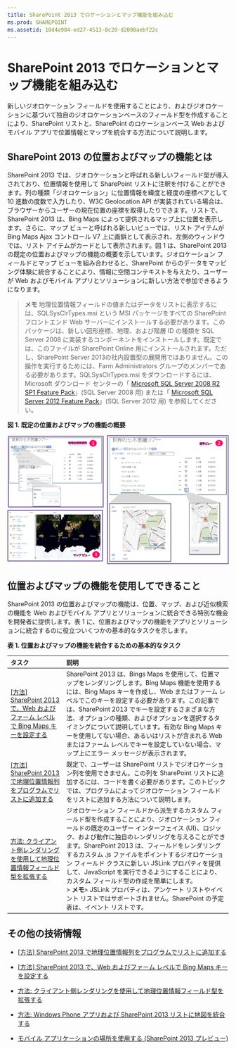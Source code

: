 ```yaml
---
title: SharePoint 2013 でロケーションとマップ機能を組み込む
ms.prod: SHAREPOINT
ms.assetid: 10d4a904-ed27-4513-8c20-d2098aebf22c
---
```




# SharePoint 2013 でロケーションとマップ機能を組み込む
新しいジオロケーション フィールドを使用することにより、およびジオロケーションに基づいて独自のジオロケーションベースのフィールド型を作成することにより、SharePoint リストと、SharePoint のロケーションベース Web およびモバイル アプリで位置情報とマップを統合する方法について説明します。
## SharePoint 2013 の位置およびマップの機能とは
<a name="SP15Integrateloc_what"> </a>

SharePoint 2013 では、ジオロケーションと呼ばれる新しいフィールド型が導入されており、位置情報を使用して SharePoint リストに注釈を付けることができます。列の種類「ジオロケーション」に位置情報を緯度と経度の座標ペアとして 10 進数の度数で入力したり、W3C Geolocation API が実装されている場合は、ブラウザーからユーザーの現在位置の座標を取得したりできます。リストで、SharePoint 2013 は、Bing Maps によって提供されるマップ上に位置を表示します。さらに、マップ ビューと呼ばれる新しいビューでは、リスト アイテムが Bing Maps Ajax コントロール V7 上に画鋲として表示され、左側のウィンドウでは、リスト アイテムがカードとして表示されます。図 1 は、SharePoint 2013 の既定の位置およびマップの機能の概要を示しています。ジオロケーション フィールドとマップ ビューを組み合わせると、SharePoint からのデータをマッピング体験に統合することにより、情報に空間コンテキストを与えたり、ユーザーが Web およびモバイル アプリとソリューションに新しい方法で参加できるようになります。
  
    
    

> **メモ**
> 地理位置情報フィールドの値またはデータをリストに表示するには、SQLSysClrTypes.msi という MSI パッケージをすべての SharePoint フロントエンド Web サーバーにインストールする必要があります。このパッケージは、新しい図形座標、地理、および階層 ID の種類を SQL Server 2008 に実装するコンポーネントをインストールします。既定では、このファイルが SharePoint Online 用にインストールされます。ただし、SharePoint Server 2013の社内設置型の展開用ではありません。この操作を実行するためには、Farm Administrators グループのメンバーである必要があります。SQLSysClrTypes.msi をダウンロードするには、Microsoft ダウンロード センターの「 [Microsoft SQL Server 2008 R2 SP1 Feature Pack](http://www.microsoft.com/ja-jp/download/details.aspx?id=26728)」(SQL Server 2008 用) または「 [Microsoft SQL Server 2012 Feature Pack](http://www.microsoft.com/ja-jp/download/details.aspx?id=29065)」(SQL Server 2012 用) を参照してください。 
  
    
    


**図 1. 既定の位置およびマップの機能の概要**

  
    
    

  
    
    
![既定の位置情報およびマップ機能](images/SP15Con_HowToAddGeolocationColumn_fig.png)
  
    
    

  
    
    

  
    
    

## 位置およびマップの機能を使用してできること
<a name="SP15Integrateloc_do"> </a>

SharePoint 2013 の位置およびマップの機能は、位置、マップ、および近似検索の機能を Web およびモバイル アプリとソリューションに統合できる特別な機会を開発者に提供します。表 1 に、位置およびマップの機能をアプリとソリューションに統合するのに役立ついくつかの基本的なタスクを示します。
  
    
    

**表 1. 位置およびマップの機能を統合するための基本的なタスク**


|**タスク**|**説明**|
|:-----|:-----|
| [[方法] SharePoint 2013 で、Web およびファーム レベルで Bing Maps キーを設定する](how-to-set-the-bing-maps-key-at-the-web-and-farm-level-in-sharepoint-2013.md) <br/> |SharePoint 2013 は、Bings Maps を使用して、位置マップをレンダリングします。Bing Maps 機能を使用するには、Bing Maps キーを作成し、Web またはファーム レベルでこのキーを設定する必要があります。この記事では、SharePoint 2013 でキーを設定するさまざまな方法、オプションの種類、およびオプションを選択するタイミングについて説明しています。有効な Bing Maps キーを使用してない場合、あるいはリストが含まれる Web またはファーム レベルでキーを設定していない場合、マップ上にエラー メッセージが表示されます。  <br/> |
| [[方法] SharePoint 2013 で地理位置情報列をプログラムでリストに追加する](how-to-add-a-geolocation-column-to-a-list-programmatically-in-sharepoint-2013.md) <br/> |既定で、ユーザーは SharePoint リストでジオロケーション列を使用できません。この列を SharePoint リストに追加するには、コードを書く必要があります。このトピックでは、プログラムによってジオロケーション フィールドをリストに追加する方法について説明します。  <br/> |
| [方法: クライアント側レンダリングを使用して地理位置情報フィールド型を拡張する](how-to-extend-the-geolocation-field-type-using-client-side-rendering.md) <br/> |ジオロケーション フィールドから派生するカスタム フィールド型を作成することにより、ジオロケーション フィールドの既定のユーザー インターフェイス (UI)、ロジック、および動作に独自のレンダリングを与えることができます。SharePoint 2013 は、フィールドをレンダリングするカスタム .js ファイルをポイントするジオロケーション フィールド クラスに新しい JSLink プロパティを提供して、JavaScript を実行できるようにすることにより、カスタム フィールド型の作成を簡単にします。  <br/> > **メモ**> JSLink プロパティは、アンケート リストやイベント リストではサポートされません。SharePoint の予定表は、イベント リストです。           |
   

## その他の技術情報
<a name="SP15Integrateloc_addlresources"> </a>


-  [[方法] SharePoint 2013 で地理位置情報列をプログラムでリストに追加する](how-to-add-a-geolocation-column-to-a-list-programmatically-in-sharepoint-2013.md)
    
  
-  [[方法] SharePoint 2013 で、Web およびファーム レベルで Bing Maps キーを設定する](how-to-set-the-bing-maps-key-at-the-web-and-farm-level-in-sharepoint-2013.md)
    
  
-  [方法: クライアント側レンダリングを使用して地理位置情報フィールド型を拡張する](how-to-extend-the-geolocation-field-type-using-client-side-rendering.md)
    
  
-  [方法: Windows Phone アプリおよび SharePoint 2013 リストに地図を統合する](how-to-integrate-maps-with-windows-phone-apps-and-sharepoint-2013-lists.md)
    
  
-  [モバイル アプリケーションの場所を使用する (SharePoint 2013 プレビュー)](http://technet.microsoft.com/ja-jp/library/fp161355%28office.15%29.aspx)
    
  
